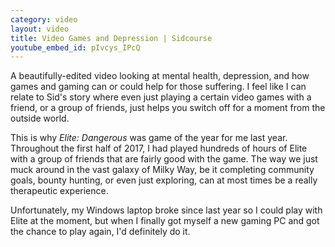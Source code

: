```yaml
---
category: video
layout: video
title: Video Games and Depression | Sidcourse
youtube_embed_id: pIvcys_IPcQ
---
```


A beautifully-edited video looking at mental health, depression, and how games and gaming can or could help for those suffering. I feel like I can relate to Sid's story where even just playing a certain video games with a friend, or a group of friends, just helps you switch off for a moment from the outside world.

This is why _Elite: Dangerous_ was game of the year for me last year. Throughout the first half of 2017, I had played hundreds of hours of Elite with a group of friends that are fairly good with the game. The way we just muck around in the vast galaxy of Milky Way, be it completing community goals, bounty hunting, or even just exploring, can at most times be a really therapeutic experience.

Unfortunately, my Windows laptop broke since last year so I could play with Elite at the moment, but when I finally got myself a new gaming PC and got the chance to play again, I'd definitely do it.
